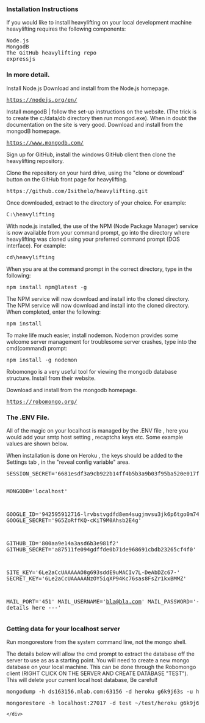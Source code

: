 
<h3>Installation Instructions</h3>
<p>If you would like to install heavylifting on your local development machine heavylifting requires the following components:</p>

<pre>
Node.js
MongodB
The GitHub heavylifting repo
expressjs
</pre>
<h3>In more detail.</h3>

<p>Install Node.js Download and install from the Node.js homepage.</p>

<pre><a href="https://nodejs.org/en/">https://nodejs.org/en/</a>&nbsp;</pre>

<p>Install mongodB | follow the set-up instructions on the website. (The trick is to create the c:/data/db directory then run mongod.exe). When in doubt the documentation on the site is very good. Download and install from the mongodB homepage.</p>

<pre><a href="https://www.mongodb.com/">https://www.mongodb.com/</a>&nbsp;</pre>

<p>Sign up for GitHub, install the windows GitHub client then clone the heavylifting repository.</p>
<p>Clone the repository on your hard drive, using the "clone or download" button on the GitHub front page for heavylifting.</p>
<pre>https://github.com/Isithelo/heavylifting.git</pre>
<p>Once downloaded, extract to the directory of your choice. For example:</p>

<pre>C:\heavylifting</pre>

<p>With node.js installed, the use of the NPM (Node Package Manager) service is now available from your command prompt, go into the directory where heavylifting was cloned using your preferred command prompt (DOS interface). For example:</p>

<pre>cd\heavylifting</pre>

<p>When you are at the command prompt in the correct directory, type in the following:</p>

<pre>npm install npm@latest -g</pre>

<p>The NPM service will now download and install into the cloned directory. The NPM service will now download and install into the cloned directory. When completed, enter the following:</p>

<pre>npm install</pre>
 

<p>To make life much easier, install nodemon. Nodemon provides some welcome server management for troublesome server crashes, type into the cmd(command) prompt:</p>

<pre>npm install -g nodemon</pre>

<p>Robomongo is a very useful tool for viewing the mongodb database structure. Install from their website.</p>

<p>Download and install from the mongodb homepage.</p>

<pre><a href="https://robomongo.org/">https://robomongo.org/</a></pre>


<h3>The .ENV File.</h3>
<p>All of the magic on your localhost is managed by the .ENV file , here you would add your smtp host setting , recaptcha keys etc. Some example values are shown below.</p>
<p>When installation is done on Heroku , the keys should be added to the Settings tab , in the "reveal config variable" area.</p>
<pre>
SESSION_SECRET='6681esdf3a9cb922b14ff4b5b3a9b03f95ba520e017f5a23453f6e2792965d4e063'

MONGODB='localhost'

GOOGLE_ID='942595912716-lrvbstvgdfd8em4sugjmvsu3jk6p6tgo0m74.apps.googleusercontent.com'
GOOGLE_SECRET='9G5ZoRffKQ-cKiT9M0Ahsb2E4g'

GITHUB_ID='800aa9e14a3asd6b3e981f2'
GITHUB_SECRET='a87511fe094gdffde0b71de968691cbdb23265cf4f0'

SITE_KEY='6Le2aCcUAAAAAO8g693sddE9uMACIv7L-DeAbDZc67-'
SECRET_KEY='6Le2aCcUAAAAANzOY5iqXP94Kc76sas8FsZr1kxBMMZ'

MAIL_PORT='451'
MAIL_USERNAME='bla@bla.com'
MAIL_PASSWORD='--- add your details here ---'
</pre>



<h3>Getting data for your localhost server</h3>

<p>Run mongorestore from the system command line, not the mongo shell.</p>

<p>The details below will allow the cmd prompt to extract the database off the server to use as as a starting point. You will need to create a new mongo database on your local machine. This can be done through the Robomongo client (RIGHT CLICK ON THE SERVER AND CREATE DATABASE "TEST"). This will delete your current local host database, Be careful!
</p>
<pre>
mongodump -h ds163156.mlab.com:63156 -d heroku_g6k9j63s -u heroku_g6k9j63s -p t6e1adq1dsmn5p25klnl60dcbb -o ~/test
</pre>
<pre>
mongorestore -h localhost:27017 -d test ~/test/heroku_g6k9j63s
</pre>


	</div>
</div>
</div>
